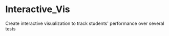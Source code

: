 # Interactive_Vis
Create interactive visualization to track students' performance over several tests
